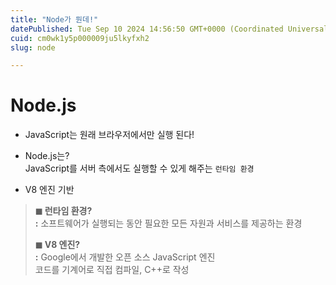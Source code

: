 ```yaml
---
title: "Node가 뭔데!"
datePublished: Tue Sep 10 2024 14:56:50 GMT+0000 (Coordinated Universal Time)
cuid: cm0wk1y5p000009ju5lkyfxh2
slug: node

---
```


# Node.js

* JavaScript는 원래 브라우저에서만 실행 된다!
    
* Node.js는?  
    JavaScript를 서버 측에서도 실행할 수 있게 해주는 `런타임 환경`
    
* V8 엔진 기반
    

> **◼︎ 런타임 환경?**  
> **:** 소프트웨어가 실행되는 동안 필요한 모든 자원과 서비스를 제공하는 환경
> 
> **◼︎ V8 엔진?**  
> **:** Google에서 개발한 오픈 소스 JavaScript 엔진  
> 코드를 기계어로 직접 컴파일, C++로 작성